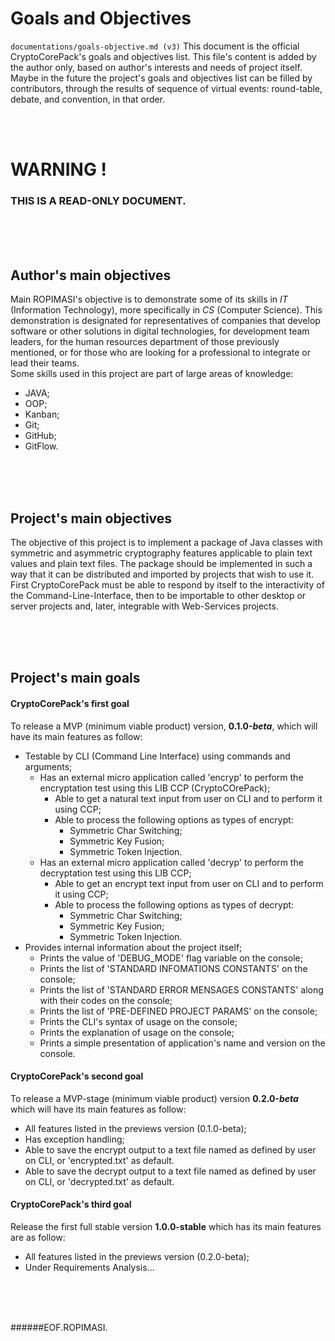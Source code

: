 ﻿<a name="presentation"></a>

# Goals and Objectives
`documentations/goals-objective.md (v3)`
This document is the official CryptoCorePack's goals and objectives list. This file's content is added by the author only, based on author's interests and needs of project itself. Maybe in the future the project's goals and objectives list can be filled by contributors, through the results of sequence of virtual events: round-table, debate, and convention, in that order.  

&nbsp;
&nbsp;  
&nbsp;    

# WARNING !
### THIS IS A READ-ONLY DOCUMENT.

&nbsp;  
&nbsp;  
&nbsp;  

## Author's main objectives
Main ROPIMASI's objective is to demonstrate some of its skills in _IT_ (Information Technology), more specifically in _CS_ (Computer Science). This demonstration is designated for representatives of companies that develop software or other solutions in digital technologies, for development team leaders, for the human resources department of those previously mentioned, or for those who are looking for a professional to integrate or lead their teams.  
Some skills used in this project are part of large areas of knowledge:
+ JAVA;
+ OOP;
+ Kanban;
+ Git;
+ GitHub;
+ GitFlow.  
<!-- + SCRUM in progress to be shown -->
<!-- + API further future -->
<!-- + Requirements Analysis soon future -->
<!-- + UML soon future -->
<!-- + MVC future -->

&nbsp;  
&nbsp;  
&nbsp;  

## Project's main objectives
The objective of this project is to implement a package of Java classes with symmetric and asymmetric cryptography features applicable to plain text values and  plain text files. The package should be implemented in such a way that it can be distributed and imported by projects that wish to use it. First CryptoCorePack must be able to respond by itself to the interactivity of the Command-Line-Interface, then to be importable to other desktop or server projects and, later, integrable with Web-Services projects.  

&nbsp;    
&nbsp;  
&nbsp;  

## Project's main goals
#### CryptoCorePack's **first goal**
To release a MVP (minimum viable product) version, **0.1.0-_beta_**, which will have its main features as follow:
+ Testable by CLI (Command Line Interface) using commands and arguments;
  - Has an external micro application called 'encryp' to perform the encryptation test using this LIB CCP (CryptoCOrePack);
    - Able to get a natural text input from user on CLI and to perform it using CCP;
    - Able to process the following options as types of encrypt:
      - Symmetric Char Switching;
      - Symmetric Key Fusion;
      - Symmetric Token Injection.
  - Has an external micro application called 'decryp' to perform the decryptation test using this LIB CCP;
    - Able to get an encrypt text input from user on CLI and to perform it using CCP;
    - Able to process the following options as types of decrypt: 
      - Symmetric Char Switching;
      - Symmetric Key Fusion;
      - Symmetric Token Injection.
+ Provides internal information about the project itself;
  - Prints the value of 'DEBUG_MODE' flag variable on the console;
  - Prints the list of 'STANDARD INFOMATIONS CONSTANTS' on the console;
  - Prints the list of 'STANDARD ERROR MENSAGES CONSTANTS' along with their codes on the console;
  - Prints the list of 'PRE-DEFINED PROJECT PARAMS' on the console;
  - Prints the CLI's syntax of usage on the console;
  - Prints the explanation of usage on the console;
  - Prints a simple presentation of application's name and version on the console.  
  
#### CryptoCorePack's **second goal**
To release a MVP-stage (minimum viable product) version **0.2.0-_beta_** which will have its main features as follow:
+ All features listed in the previews version (0.1.0-beta);
+ Has exception handling;
+ Able to save the encrypt output to a text file named as defined by user on CLI, or 'encrypted.txt' as default.
+ Able to save the decrypt output to a text file named as defined by user on CLI, or 'decrypted.txt' as default.  
  
#### CryptoCorePack's **third goal**
Release the first full stable version **1.0.0-stable** which has its main features are as follow:
+ All features listed in the previews version (0.2.0-beta);
+ Under Requirements Analysis...  

&nbsp;  
&nbsp;  
&nbsp;  

######EOF.ROPIMASI.  